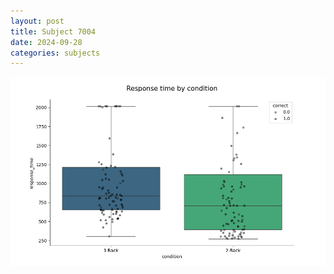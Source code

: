 ```yaml
---
layout: post
title: Subject 7004
date: 2024-09-28
categories: subjects
---
```


![](data/7004/run-1/7004_ATS_rt.png)
